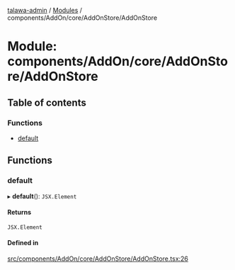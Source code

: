 [talawa-admin](../README.md) / [Modules](../modules.md) / components/AddOn/core/AddOnStore/AddOnStore

# Module: components/AddOn/core/AddOnStore/AddOnStore

## Table of contents

### Functions

- [default](components_AddOn_core_AddOnStore_AddOnStore.md#default)

## Functions

### default

▸ **default**(): `JSX.Element`

#### Returns

`JSX.Element`

#### Defined in

[src/components/AddOn/core/AddOnStore/AddOnStore.tsx:26](https://github.com/1010varun/talawa-admin/blob/4cb7583/src/components/AddOn/core/AddOnStore/AddOnStore.tsx#L26)
